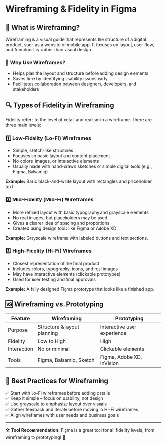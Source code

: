 # Wireframing & Fidelity in Figma

## 🎨 What is Wireframing?
Wireframing is a visual guide that represents the structure of a digital product, such as a website or mobile app. It focuses on layout, user flow, and functionality rather than visual design.

### 📌 Why Use Wireframes?
- Helps plan the layout and structure before adding design elements
- Saves time by identifying usability issues early
- Facilitates collaboration between designers, developers, and stakeholders

## 🔍 Types of Fidelity in Wireframing
Fidelity refers to the level of detail and realism in a wireframe. There are three main levels:

### 1️⃣ **Low-Fidelity (Lo-Fi) Wireframes**
- Simple, sketch-like structures
- Focuses on basic layout and content placement
- No colors, images, or interactive elements
- Usually made with hand-drawn sketches or simple digital tools (e.g., Figma, Balsamiq)

**Example:** Basic black-and-white layout with rectangles and placeholder text.

### 2️⃣ **Mid-Fidelity (Mid-Fi) Wireframes**
- More refined layout with basic typography and grayscale elements
- No real images, but placeholders may be used
- Gives a clearer idea of spacing and proportions
- Created using design tools like Figma or Adobe XD

**Example:** Grayscale wireframe with labeled buttons and text sections.

### 3️⃣ **High-Fidelity (Hi-Fi) Wireframes**
- Closest representation of the final product
- Includes colors, typography, icons, and real images
- May have interactive elements (clickable prototypes)
- Used for user testing and final approvals

**Example:** A fully designed Figma prototype that looks like a finished app.

## 🆚 Wireframing vs. Prototyping
| Feature | Wireframing | Prototyping |
|---------|------------|------------|
| Purpose | Structure & layout planning | Interactive user experience |
| Fidelity | Low to High | High |
| Interaction | No or minimal | Clickable elements |
| Tools | Figma, Balsamiq, Sketch | Figma, Adobe XD, InVision |

## 🎯 Best Practices for Wireframing
✅ Start with Lo-Fi wireframes before adding details  
✅ Keep it simple – focus on usability, not design  
✅ Use grayscale to emphasize layout over visuals  
✅ Gather feedback and iterate before moving to Hi-Fi wireframes  
✅ Align wireframes with user needs and business goals  

---
🛠 **Tool Recommendation:** Figma is a great tool for all fidelity levels, from wireframing to prototyping! 🚀

